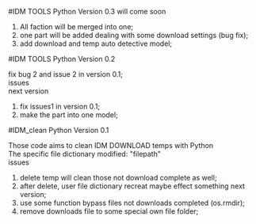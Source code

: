 #IDM TOOLS Python Version 0.3 will come soon
                                                                                                                                                                                      
 1. All faction will be merged into one;                                                                                                                                            
 2. one part will be added dealing with some download settings (bug fix);                                                                                                                 
 3. add download and temp auto detective model;                                                                                                                                                                                                                                                      




#IDM TOOLS Python Version 0.2
                                                       
fix bug 2 and issue 2 in version 0.1;                                              
issues                                                               
next version                                                        
1. fix issues1 in version 0.1;                                               
2. make the part into one model;                                                          





#IDM_clean Python Version 0.1                                    
                                                    
Those code aims to clean IDM DOWNLOAD temps with Python                                          
The specific file dictionary modified: "filepath"                                           
issues                                            
1. delete temp will clean those not download complete as well;                        
2. after delete, user file dictionary recreat maybe effect something next version;                    
1. use some function bypass files not downloads completed (os.rmdir);                             
2. remove downloads file to some special own file folder;                                     
